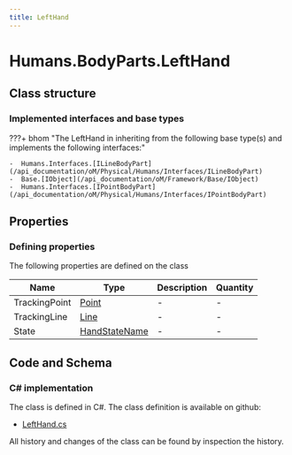 ```yaml
---
title: LeftHand
---
```


# Humans.BodyParts.LeftHand



## Class structure

### Implemented interfaces and base types

???+ bhom "The LeftHand in inheriting from the following base type(s) and implements the following interfaces:"

    -  Humans.Interfaces.[ILineBodyPart](/api_documentation/oM/Physical/Humans/Interfaces/ILineBodyPart)
    -  Base.[IObject](/api_documentation/oM/Framework/Base/IObject)
    -  Humans.Interfaces.[IPointBodyPart](/api_documentation/oM/Physical/Humans/Interfaces/IPointBodyPart)


## Properties



### Defining properties

The following properties are defined on the class

| Name             | Type             | Description      | Quantity         |
|------------------|------------------|------------------|------------------|
| TrackingPoint | [Point](/api_documentation/oM/Dimensional/Geometry/Point) | - | - |
| TrackingLine | [Line](/api_documentation/oM/Dimensional/Geometry/Line) | - | - |
| State | [HandStateName](/api_documentation/oM/Physical/Humans/HandStateName) | - | - |


## Code and Schema

### C# implementation

The class is defined in C#. The class definition is available on github:

- [LeftHand.cs](https://github.com/BHoM/BHoM/blob/develop/Humans_oM/BodyParts\LeftHand.cs)

All history and changes of the class can be found by inspection the history.
